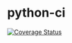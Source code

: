 # python-ci
<a href='https://coveralls.io/github/paintergreg/python-ci?branch=develop'><img src='https://coveralls.io/repos/github/paintergreg/python-ci/badge.svg?branch=develop' alt='Coverage Status' /></a>
